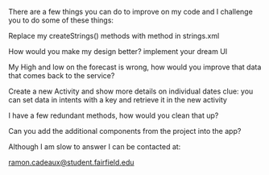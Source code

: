 There are a few things you can do to improve on my code and I challenge you to do some of these things:

Replace my createStrings() methods with method in strings.xml

How would you make my design better? implement your dream UI

My High and low on the forecast is wrong, how would you improve that data that comes back to the service?

Create a new Activity and show more details on individual dates
    clue: you can set data in intents with a key and retrieve it in the new activity

I have a few redundant methods, how would you clean that up?

Can you add the additional components from the project into the app?


Although I am slow to answer I can be contacted at:

ramon.cadeaux@student.fairfield.edu



